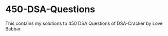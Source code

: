 <h1> 450-DSA-Questions </h1>
<p>This contains my solutions to 450 DSA Questions of DSA-Cracker by Love Babbar.</p>
